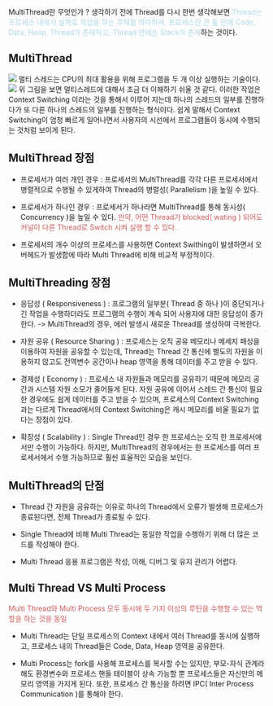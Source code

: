 MultiThread란 무엇인가 ? 생각하기 전에 Thread를 다시 한번 생각해보면 <span style="color:lightblue">Thread는 프로세스 내에서 실제로 작업을 하는 주체를 의미하며, 프로세스란 큰 틀 안에 Code, Data, Heap, Thread가 존재하고, Thread 안에는 Stack이 존재</span>하는 것이다.

## MultiThread
![](https://velog.velcdn.com/images/dymnam/post/1e49e742-5a59-4433-8cef-618a807e07b4/image.png)
멀티 스레드는 CPU의 최대 활용을 위해 프로그램을 두 개 이상 실행하는 기술이다.
![](https://velog.velcdn.com/images/dymnam/post/1bf9691a-8c6d-4d36-8dd8-c1be8302a3db/image.png)
위 그림을 보면 멀티스레드에 대해서 조금 더 이해하기 쉬울 것 같다.
이러한 작업은 Context Switching 이라는 것을 통해서 이루어 지는데 하나의 스레드의 일부를 진행하다가 또 다른 하나의 스레드의 일부를 진행하는 형식이다.
쉽게 말해서 Context Switching이 엄청 빠르게 일어나면서 사용자의 시선에서 프로그램들이 동시에 수행되는 것처럼 보이게 된다.

## MultiThread 장점
- 프로세서가 여러 개인 경우 :
프로세서의 MultiThread를 각각 다른 프로세서에서 병렬적으로 수행될 수 있게하여 Thread의 병렬성( Parallelism )을 높일 수 있다.

- 프로세서가 하나인 경우 :
프로세서가 하나라면 MultiThread를 통해 동시성( Concurrency )을 높일 수 있다. 
<span style="color:indianred">만약, 어떤 Thread가 blocked( wating ) 되어도 커널이 다른 Thread로 Switch 시켜 실행 할 수 있다.</span>

- 프로세서의 개수 이상의 프로세스를 사용하면 Context Swithing이 발생하면서 오버헤드가 발생함에 따라 Multi Thread에 비해 비교적 부정적이다.

## MultiThreading 장점
- 응답성 ( Responsiveness ) :
프로그램의 일부분( Thread 중 하나 )이 중단되거나 긴 작업을 수행하더라도 프로그램의 수행이 계속 되어 사용자에 대한 응답성이 증가한다.
-> MultiThread의 경우, 에러 발생시 새로운 Thread를 생성하여 극복한다.

- 자원 공유 ( Resource Sharing ) :
프로세스는 오직 공유 메모리나 메세지 패싱을 이용하여 자원을 공유할 수 있는데, Thread는 Thread 간 통신에 별도의 자원을 이용하지 않고도 전역변수 공간이나 heap 영역을 통해 데이터를 주고 받을 수 있다.

- 경제성 ( Economy ) :
프로세스 내 자원들과 메모리를 공유하기 때문에 메모리 공간과 시스템 자원 소모가 줄어들게 된다.
자원 공유에 이어서 스레드 간 통신이 필요한 경우에도 쉽게 데이터를 주고 받을 수 있으며, 프로세스의 Context Switching과는 다르게 Thread에서의 Context Switching은 캐시 메모리를 비울 필요가 없다는 장점이 있다.

- 확장성 ( Scalability ) :
Single Thread인 경우 한 프로세스는 오직 한 프로세서에서만 수행이 가능하다. 하지만, MultiThread의 경우에서는 한 프로세스를 여러 프로세서에서 수행 가능하므로 훨씬 효율적인 모습을 보인다.

## MultiThread의 단점
- Thread 간 자원을 공유하는 이유로 하나의 Thread에서 오류가 발생해 프로세스가 종료된다면, 전체 Thread가 종료될 수 있다.

- Single Thread에 비해 Multi Thread는 동일한 작업을 수행하기 위해 더 많은 코드를 작성해야 한다.

- Multi Thread 응용 프로그램은 작성, 이해, 디버그 및 유지 관리가 어렵다.

## Multi Thread VS Multi Process
<span style="color:indianred">Multi Thread와 Multi Process 모두 동시에 두 가지 이상의 루틴을 수행할 수 있는 역할을 하는 것을 동일</span>

- Multi Thread는 단일 프로세스의 Context 내에서 여러 Thread를 동시에 실행하고, 프로세스 내의 Thread들은 Code, Data, Heap 영역을 공유한다.

- Multi Process는 fork를 사용해 프로세스를 복사할 수는 있지만, 부모-자식 관계라 해도 환경변수와 프로세스 핸들 테이블이 상속 가능할 뿐 프로세스들은 자신만의 메모리 영역을 가지게 된다.
또한, 프로세스 간 통신을 하려면 IPC( Inter Process Communication )를 통해야 한다.
